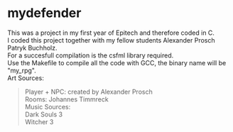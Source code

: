 # mydefender
This was a project in my first year of Epitech and therefore coded in C.<br/>
I coded this project together with my fellow students Alexander Prosch Patryk Buchholz.<br/>
For a succesfull compilation is the csfml library required.<br/>
Use the Makefile to compile all the code with GCC, the binary name will be "my_rpg".<br/>
Art Sources:<br/>
>Player + NPC: created by Alexander Prosch<br/>
>Rooms: Johannes Timmreck<br/>
Music Sources:<br/>
>Dark Souls 3 <br/>
>Witcher 3
